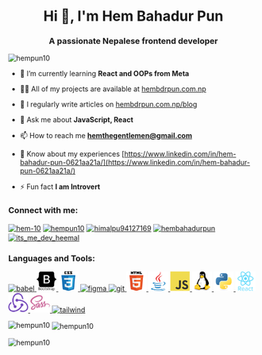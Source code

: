<h1 align="center">Hi 👋, I'm Hem Bahadur Pun</h1>
<h3 align="center">A passionate Nepalese frontend developer</h3>

<p align="left"> <img src="https://komarev.com/ghpvc/?username=hempun10&label=Profile%20views&color=0e75b6&style=flat" alt="hempun10" /> </p>

- 🌱 I’m currently learning **React and OOPs from Meta**

- 👨‍💻 All of my projects are available at [hembdrpun.com.np](hembdrpun.com.np)

- 📝 I regularly write articles on [hembdrpun.com.np/blog](hembdrpun.com.np/blog)

- 💬 Ask me about **JavaScript, React**

- 📫 How to reach me **hemthegentlemen@gmail.com**

- 📄 Know about my experiences [https://www.linkedin.com/in/hem-bahadur-pun-0621aa21a/](https://www.linkedin.com/in/hem-bahadur-pun-0621aa21a/)

- ⚡ Fun fact **I am Introvert**

<h3 align="left">Connect with me:</h3>
<p align="left">
<a href="https://codepen.io/hem-10" target="blank"><img align="center" src="https://raw.githubusercontent.com/rahuldkjain/github-profile-readme-generator/master/src/images/icons/Social/codepen.svg" alt="hem-10" height="30" width="40" /></a>
<a href="https://dev.to/hempun10" target="blank"><img align="center" src="https://raw.githubusercontent.com/rahuldkjain/github-profile-readme-generator/master/src/images/icons/Social/devto.svg" alt="hempun10" height="30" width="40" /></a>
<a href="https://twitter.com/himalpu94127169" target="blank"><img align="center" src="https://raw.githubusercontent.com/rahuldkjain/github-profile-readme-generator/master/src/images/icons/Social/twitter.svg" alt="himalpu94127169" height="30" width="40" /></a>
<a href="https://linkedin.com/in/hembahadurpun" target="blank"><img align="center" src="https://raw.githubusercontent.com/rahuldkjain/github-profile-readme-generator/master/src/images/icons/Social/linked-in-alt.svg" alt="hembahadurpun" height="30" width="40" /></a>
<a href="https://instagram.com/its_me_dev_heemal" target="blank"><img align="center" src="https://raw.githubusercontent.com/rahuldkjain/github-profile-readme-generator/master/src/images/icons/Social/instagram.svg" alt="its_me_dev_heemal" height="30" width="40" /></a>
</p>

<h3 align="left">Languages and Tools:</h3>
<p align="left"> <a href="https://babeljs.io/" target="_blank" rel="noreferrer"> <img src="https://www.vectorlogo.zone/logos/babeljs/babeljs-icon.svg" alt="babel" width="40" height="40"/> </a> <a href="https://getbootstrap.com" target="_blank" rel="noreferrer"> <img src="https://raw.githubusercontent.com/devicons/devicon/master/icons/bootstrap/bootstrap-plain-wordmark.svg" alt="bootstrap" width="40" height="40"/> </a> <a href="https://www.w3schools.com/css/" target="_blank" rel="noreferrer"> <img src="https://raw.githubusercontent.com/devicons/devicon/master/icons/css3/css3-original-wordmark.svg" alt="css3" width="40" height="40"/> </a> <a href="https://www.figma.com/" target="_blank" rel="noreferrer"> <img src="https://www.vectorlogo.zone/logos/figma/figma-icon.svg" alt="figma" width="40" height="40"/> </a> <a href="https://git-scm.com/" target="_blank" rel="noreferrer"> <img src="https://www.vectorlogo.zone/logos/git-scm/git-scm-icon.svg" alt="git" width="40" height="40"/> </a> <a href="https://www.w3.org/html/" target="_blank" rel="noreferrer"> <img src="https://raw.githubusercontent.com/devicons/devicon/master/icons/html5/html5-original-wordmark.svg" alt="html5" width="40" height="40"/> </a> <a href="https://www.java.com" target="_blank" rel="noreferrer"> <img src="https://raw.githubusercontent.com/devicons/devicon/master/icons/java/java-original.svg" alt="java" width="40" height="40"/> </a> <a href="https://developer.mozilla.org/en-US/docs/Web/JavaScript" target="_blank" rel="noreferrer"> <img src="https://raw.githubusercontent.com/devicons/devicon/master/icons/javascript/javascript-original.svg" alt="javascript" width="40" height="40"/> </a> <a href="https://www.linux.org/" target="_blank" rel="noreferrer"> <img src="https://raw.githubusercontent.com/devicons/devicon/master/icons/linux/linux-original.svg" alt="linux" width="40" height="40"/> </a> <a href="https://www.python.org" target="_blank" rel="noreferrer"> <img src="https://raw.githubusercontent.com/devicons/devicon/master/icons/python/python-original.svg" alt="python" width="40" height="40"/> </a> <a href="https://reactjs.org/" target="_blank" rel="noreferrer"> <img src="https://raw.githubusercontent.com/devicons/devicon/master/icons/react/react-original-wordmark.svg" alt="react" width="40" height="40"/> </a> <a href="https://redux.js.org" target="_blank" rel="noreferrer"> <img src="https://raw.githubusercontent.com/devicons/devicon/master/icons/redux/redux-original.svg" alt="redux" width="40" height="40"/> </a> <a href="https://sass-lang.com" target="_blank" rel="noreferrer"> <img src="https://raw.githubusercontent.com/devicons/devicon/master/icons/sass/sass-original.svg" alt="sass" width="40" height="40"/> </a> <a href="https://tailwindcss.com/" target="_blank" rel="noreferrer"> <img src="https://www.vectorlogo.zone/logos/tailwindcss/tailwindcss-icon.svg" alt="tailwind" width="40" height="40"/> </a> </p>

<p><img align="left" src="https://github-readme-stats.vercel.app/api/top-langs?username=hempun10&show_icons=true&locale=en&layout=compact" alt="hempun10" /></p>

<p>&nbsp;<img align="center" src="https://github-readme-stats.vercel.app/api?username=hempun10&show_icons=true&locale=en" alt="hempun10" /></p>

<p><img align="center" src="https://github-readme-streak-stats.herokuapp.com/?user=hempun10&" alt="hempun10" /></p>
